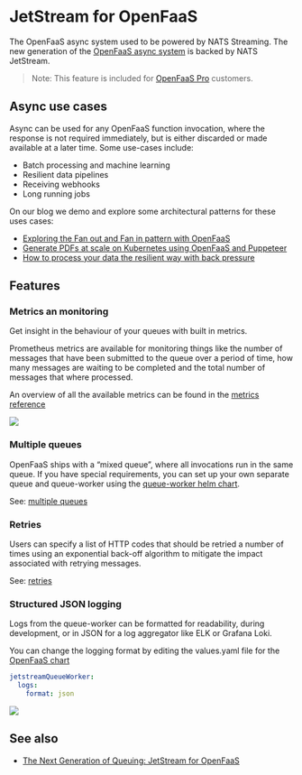 # JetStream for OpenFaaS

The OpenFaaS async system used to be powered by NATS Streaming. The new generation of the [OpenFaaS async system](/reference/async) is backed by NATS JetStream.

> Note: This feature is included for [OpenFaaS Pro](https://openfaas.com/support/) customers.

## Async use cases
Async can be used for any OpenFaaS function invocation, where the response is not required immediately, but is either discarded or made available at a later time. Some use-cases include:

- Batch processing and machine learning
- Resilient data pipelines
- Receiving webhooks
- Long running jobs

On our blog we demo and explore some architectural patterns for these uses cases:

- [Exploring the Fan out and Fan in pattern with OpenFaaS](https://www.openfaas.com/blog/fan-out-and-back-in-using-functions/)
- [Generate PDFs at scale on Kubernetes using OpenFaaS and Puppeteer](https://www.openfaas.com/blog/pdf-generation-at-scale-on-kubernetes/)
- [How to process your data the resilient way with back pressure](https://www.openfaas.com/blog/limits-and-backpressure/)

## Features

### Metrics an monitoring

Get insight in the behaviour of your queues with built in metrics.

Prometheus metrics are available for monitoring things like the number of messages that have been submitted to the queue over a period of time, how many messages are waiting to be completed and the total number of messages that where processed.

An overview of all the available metrics can be found in the [metrics reference](/architecture/metrics/#jetstream-for-openfaas)

![](https://www.openfaas.com/images/2022-07-jetstream-for-openfaas/queue-worker-dashboard.png)

### Multiple queues

OpenFaaS ships with a “mixed queue”, where all invocations run in the same queue. If you have special requirements, you can set up your own separate queue and queue-worker using the [queue-worker helm chart](https://github.com/openfaas/faas-netes/tree/master/chart/queue-worker).

See: [multiple queues](/reference/async/#multiple-queues)

### Retries
Users can specify a list of HTTP codes that should be retried a number of times using an exponential back-off algorithm to mitigate the impact associated with retrying messages. 

See: [retries](/openfaas-pro/retries)

### Structured JSON logging

Logs from the queue-worker can be formatted for readability, during development, or in JSON for a log aggregator like ELK or Grafana Loki.

You can change the logging format by editing the values.yaml file for the [OpenFaaS chart](https://github.com/openfaas/faas-netes/tree/master/chart/openfaas)

```yaml
jetstreamQueueWorker:
  logs:
    format: json
```

![](https://www.openfaas.com/images/2022-07-jetstream-for-openfaas/structured-logs.png)

## See also

- [The Next Generation of Queuing: JetStream for OpenFaaS](https://www.openfaas.com/blog/jetstream-for-openfaas/)
